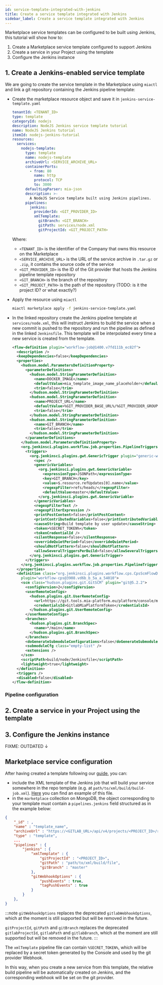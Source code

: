 ```yaml
---
id: service-template-integrated-with-jenkins
title: Create a service template integrated with Jenkins
sidebar_label: Create a service template integrated with Jenkins
---
```


<!-- TODO: gitlab and azure are supported, what about github though?
:::warning
At the moment, the only git provider supported is GitLab.
::: -->

Marketplace service templates can be configured to be built using Jenkins, this tutorial will show how to:

1. Create a Marketplace service template configured to support Jenkins
1. Create a service in your Project using the template
1. Configure the Jenkins instance

## 1. Create a Jenkins-enabled service template

We are going to create the service template in the Marketplace using `miactl` and link a git repository containing the Jenkins pipeline template:

- Create the marketplace resource object and save it in `jenkins-service-template.yaml`
 
  ```yaml
  tenantId: <TENANT_ID>
  type: template
  categoryId: nodejs
  description: NodeJS Jenkins service template tutorial
  name: NodeJS Jenkins tutorial
  itemId: nodejs-jenkins-tutorial
  resources:
    services:
      nodejs-template:
        type: template
        name: nodejs-template
        archiveUrl: <SERVICE_ARCHIVE_URL>
        containerPorts:
          - from: 80
            name: http
            protocol: TCP
            to: 3000
        defaultLogParser: mia-json
        description: >-
          A NodeJS Service template built using Jenkins pipelines.
        pipelines:
          jenkins:
            providerId: <GIT_PROVIDER_ID>
            xmlTemplate:
              gitBranch: <GIT_BRANCH>
              gitPath: services/node.xml
              gitProjectId: <GIT_PROJECT_PATH>
  ```

  Where:
  - `<TENANT_ID>` is the identifier of the Company that owns this resource on the Marketplace
  - `<SERVICE_ARCHIVE_URL>` is the URL of the service archive in `.tar.gz` or `.zip`, it contains the source code of the service
  - `<GIT_PROVIDER_ID>` is the ID of the Git provider that hosts the Jenkins pipeline template repository
  - `<GIT_BRANCH>` is the branch of the repository
  - `<GIT_PROJECT_PATH>` is the path of the repository (TODO: is it the project ID? or what exactly?)

- Apply the resource using `miactl`

  ```sh
  miactl marketplace apply -f jenkins-service-template.yaml
  ```

- In the linked repository create the Jenkins pipeline template at `services/node.xml`, this will instruct Jenkins to build the service when a new commit is pushed to the repository and run the pipeline as defined in the linked `Jenkinsfile`. This template will be interpolated every time a new service is created from the template.

  ```xml
  <flow-definition plugin="workflow-job@1400.v7fd111b_ec82f">
    <description />
    <keepDependencies>false</keepDependencies>
    <properties>
      <hudson.model.ParametersDefinitionProperty>
        <parameterDefinitions>
          <hudson.model.StringParameterDefinition>
            <name>DOCKER_IMAGE</name>
            <defaultValue>mia_template_image_name_placeholder</defaultValue>
            <trim>false</trim>
          </hudson.model.StringParameterDefinition>
          <hudson.model.StringParameterDefinition>
            <name>PROJECT_URL</name>
            <defaultValue>%GIT_PROVIDER_BASE_URL%/%GIT_PROVIDER_GROUP%/%GIT_PROVIDER_PROJECT%</defaultValue>
            <trim>false</trim>
          </hudson.model.StringParameterDefinition>
          <hudson.model.StringParameterDefinition>
            <name>GIT_BRANCH</name>
            <trim>false</trim>
          </hudson.model.StringParameterDefinition>
        </parameterDefinitions>
      </hudson.model.ParametersDefinitionProperty>
      <org.jenkinsci.plugins.workflow.job.properties.PipelineTriggersJobProperty>
        <triggers>
          <org.jenkinsci.plugins.gwt.GenericTrigger plugin="generic-webhook-trigger@2.2.2">
            <spec />
            <genericVariables>
              <org.jenkinsci.plugins.gwt.GenericVariable>
                <expressionType>JSONPath</expressionType>
                <key>GIT_BRANCH</key>
                <value>$.resource.refUpdates[0].name</value>
                <regexpFilter>refs/heads/</regexpFilter>
                <defaultValue>master</defaultValue>
              </org.jenkinsci.plugins.gwt.GenericVariable>
            </genericVariables>
            <regexpFilterText />
            <regexpFilterExpression />
            <printPostContent>false</printPostContent>
            <printContributedVariables>false</printContributedVariables>
            <causeString>Build template by user update</causeString>
            <token>%SECRET_TOKEN%</token>
            <tokenCredentialId />
            <silentResponse>false</silentResponse>
            <overrideQuietPeriod>false</overrideQuietPeriod>
            <shouldNotFlattern>false</shouldNotFlattern>
            <allowSeveralTriggersPerBuild>false</allowSeveralTriggersPerBuild>
          </org.jenkinsci.plugins.gwt.GenericTrigger>
        </triggers>
      </org.jenkinsci.plugins.workflow.job.properties.PipelineTriggersJobProperty>
    </properties>
    <definition class="org.jenkinsci.plugins.workflow.cps.CpsScmFlowDefinition"
      plugin="workflow-cps@3908.vd6b_b_5a_a_54010">
      <scm class="hudson.plugins.git.GitSCM" plugin="git@5.2.2">
        <configVersion>2</configVersion>
        <userRemoteConfigs>
          <hudson.plugins.git.UserRemoteConfig>
            <url>https://git.tools.mia-platform.eu/platform/console/marketplace/pipelines/jenkins-pipelines.git</url>
            <credentialsId>GitlabMiaPlatformToken</credentialsId>
          </hudson.plugins.git.UserRemoteConfig>
        </userRemoteConfigs>
        <branches>
          <hudson.plugins.git.BranchSpec>
            <name>*/main</name>
          </hudson.plugins.git.BranchSpec>
        </branches>
        <doGenerateSubmoduleConfigurations>false</doGenerateSubmoduleConfigurations>
        <submoduleCfg class="empty-list" />
        <extensions />
      </scm>
      <scriptPath>build/node/Jenkinsfile</scriptPath>
      <lightweight>true</lightweight>
    </definition>
    <triggers />
    <disabled>false</disabled>
  </flow-definition>
  ```



### Pipeline configuration

## 2. Create a service in your Project using the template

## 3. Configure the Jenkins instance


FIXME: OUTDATED ↓

## Marketplace service configuration

After having created a template following our [guide](/marketplace/add_to_marketplace/add_item_by_type/add_template_or_example.md), you can:

- include the XML template of the Jenkins job that will build your service somewhere in the repo template (e.g. at `path/to/xml/build/build-job.xml`). [Here](/docs_files_to_download/build-job.xml) you
can find an example of this file.
- in the `marketplace` collection on MongoDB, the object corresponding to your template must contain a `pipelines.jenkins` field structured as in the example below:

```json
{
    "_id" : ,
    "name" : "template_name",
    "archiveUrl" : "https://<GITLAB_URL>/api/v4/projects/<PROJECT_ID>/repository/archive.tar.gz",
    "type" : "template",
    ...
    "pipelines" : {
        "jenkins" : {
            "xmlTemplate" : {
                "gitProjectId" : "<PROJECT_ID>",
                "gitPath" : "path/to/xml/build/file",
                "gitBranch" : "master"
            },
            "gitWebhookOptions" : {
                "pushEvents" : true,
                "tagPushEvents" : true
            }
        }
    },
}
```

:::note
`gitWebhookOptions` replaces the deprecated `gitlabWebhookOptions`, which at the moment is still supported but will be removed in the future.

`gitProjectId`, `gitPath` and `gitBranch` replaces the deprecated `gitlabProjectId`, `gitlabPath` and `gitlabBranch`, which at the moment are still supported but will be removed in the future.
:::

The `xmlTemplate` pipeline file can contain `%SECRET_TOKEN%`, which will be replaced by a secret token generated by the Console and used by the git provider Webhook.

In this way, when you create a new service from this template, the relative build pipeline will be automatically created on Jenkins, and the corresponding webhook will be set on the git provider.

